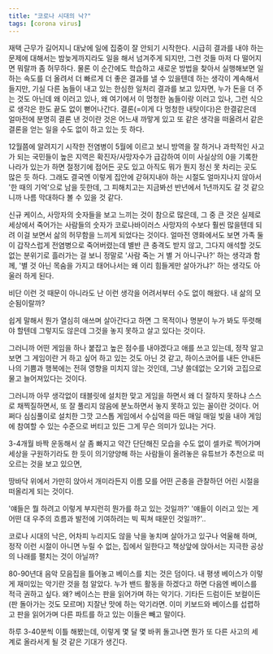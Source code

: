 ```yaml
---
title: "코로나 시대의 낙?"
tags: [corona virus]
---
```


재택 근무가 길어지니 대낮에 일에 집중이 잘 안되기 시작한다. 시급히 결과를 내야 하는 문제에 대해서는 밤늦게까지라도 일을 해서 넘겨주게 되지만, 그런 것들 마저 다 떨어지면 뭐랄까 좀 허무하다. 물론 이 순간에도 학습하고 새로운 방법을 찾아서 실행해보면 일하는 속도를 더 올려서 더 빠르게 더 좋은 결과를 낼 수 있을텐데 하는 생각이 계속해서 들지만, 기실 다른 놈들이 내고 있는 한심한 일처리 결과를 보고 있자면, 누가 돈을 더 주는 것도 아닌데 왜 이러고 있나, 왜 여기에서 이 멍청한 놈들이랑 이러고 있나, 그런 식으로 생각은 한도 끝도 없이 뻗어나간다. 결론(=이게 다 멍청한 내탓이다)은 한결같은데 얼마전에 분명히 결론 낸 것이란 것은 어느새 까맣게 있고 또 같은 생각을 떠올려서 같은 결론을 얻는 일을 수도 없이 하고 있는 듯 하다.

12월쯤에 알려지기 시작한 전염병이 5월에 이르고 보니 방역을 잘 하거나 과학적인 사고가 되는 국민들이 높은 지역은 확진자/사망자수가 급감하여 이미 사실상의 0을 기록한 나라가 있는가 하면 절정기에 접어든 곳도 있고 아직도 뭐가 뭔지 정신 못 차리는 곳도 많은 듯 하다. 그래도 결국엔 이렇게 집안에 갇혀지내야 하는 시절도 얼마지나지 않아서 '한 때의 기억'으로 남을 듯한데, 그 피해치고는 지금봐선 반년에서 1년까지도 갈 것 같으니까 나름 막대하다 볼 수 있을 것 같다.

신규 케이스, 사망자의 숫자들을 보고 느끼는 것이 참으로 많은데, 그 중 큰 것은 실제로 세상에서 죽어가는 사람들의 숫자가 코로나바이러스 사망자의 수보다 훨씬 많을텐데 되려 이걸 보면서 삶의 허무함을 느끼게 되었다는 것이다. 얼마전 영화에서도 보면 가족 둘이 갑작스럽게 전염병으로 죽어버렸는데 별반 큰 충격도 받지 않고, 그다지 애석할 것도 없는 분위기로 흘러가는 걸 보니 정말로 '사람 죽는 거 별 거 아니구나?' 하는 생각과 함께, '별 것 아닌 목숨을 가지고 태어나서는 왜 이리 힘들게만 살아가냐?' 하는 생각도 아울러 하게 된다. 

비단 이런 것 때문이 아니라도 난 이런 생각을 어려서부터 수도 없이 해왔다. 내 삶의 모순됨이랄까?

쉽게 말해서 뭔가 열심히 애쓰며 살아간다고 하면 그 목적이나 명분이 누가 봐도 뚜렷해야 할텐데 그렇지도 않은데 그것을 놓지 못하고 살고 있다는 것이다. 

그러니까 어떤 게임을 하나 붙잡고 높은 점수를 내야겠다고 애를 쓰고 있는데, 정작 알고 보면 그 게임이란 거 하고 싶어 하고 있는 것도 아닌 것 같고, 하이스코어를 내든 안내든 나의 기쁨과 행복에는 전혀 영향을 미치지 않는 것인데, 그냥 쓸데없는 오기와 고집으로 물고 늘어져있다는 것이다. 

그러니까 아무 생각없이 태블릿에 설치한 맞고 게임을 하면서 왜 더 잘하지 못하냐 스스로 채찍질하면서, 또 잘 풀리지 않음에 분노하면서 놓지 못하고 있는 꼴이란 것이다. 어쩌다 심심풀이로 설치한 그깟 고스톱 게임에서 수십억을 따든 매일 매일 빚을 내야 게임에 참여할 수 있는 수준으로 버티고 있든 그게 무슨 의미가 있냐는 거다.

3-4개월 바짝 운동해서 살 좀 빠지고 약간 단단해진 모습을 수도 없이 셀카로 찍어가며 세상을 구원하기라도 한 듯이 의기양양해 하는 사람들이 올려놓은 유튜브가 추천으로 떠오르는 것을 보고 있으면,

땅바닥 위에서 가만히 앉아서 개미라든지 이름 모를 어떤 곤충을 관찰하던 어린 시절을 떠올리게 되는 것이다. 

'얘들은 뭘 하려고 이렇게 부지런히 뭔가를 하고 있는 것일까?' '얘들이 이러고 있는 게 어떤 대 우주의 흐름과 발전에 기여하려는 빅 픽쳐 때문인 것일까?'..

코로나 시대의 낙은, 어차피 누리지도 않을 낙을 놓치며 살아가고 있구나 억울해 하며, 정작 이런 시절이 아니면 누릴 수 없는, 집에서 일한다고 책상앞에 앉아서는 지극한 공상의 나래를 펼치는 것이 아닐까?

80-90년대 음악 모음집을 틀어놓고 베이스를 치는 것은 덤이다. 내 평생 베이스가 이렇게 재미있는 악기란 것을 첨 알았다. 누가 밴드 활동을 하겠다고 하면 다음엔 베이스를 적극 권하고 싶다. 왜? 베이스는 판을 읽어가며 하는 악기다. 기타든 드럼이든 보컬이든 (판 돌아가는 것도 모르며) 지잘난 맛에 하는 악기라면. 이미 키보드와 베이스를 섭렵하고 판을 읽어가며 다른 파트를 하고 있는 이들은 빼고 말이다. 

하루 3-40분씩 이틀 해봤는데, 이렇게 몇 달 몇 바퀴 돌고나면 뭔가 또 다른 사고의 세계로 올라서게 될 것 같은 기대가 생긴다. 